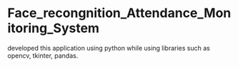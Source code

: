 # Face_recongnition_Attendance_Monitoring_System
developed this application using python while using libraries such as opencv, tkinter, pandas.
